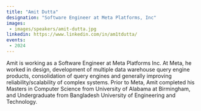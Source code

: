 ```yaml
---
title: "Amit Dutta"
designation: "Software Engineer at Meta Platforms, Inc"
images:
 - images/speakers/amit-dutta.jpg
linkedin: https://www.linkedin.com/in/am1tdutta/
events:
 - 2024
---
```


Amit is working as a Software Engineer at Meta Platforms Inc. At Meta, he worked in design, development of multiple data warehouse query engine products, consolidation of query engines and generally improving reliability/scalability of complex systems. Prior to Meta, Amit completed his Masters in Computer Science from University of Alabama at Birmingham, and Undergraduate from Bangladesh University of Engineering and Technology.
